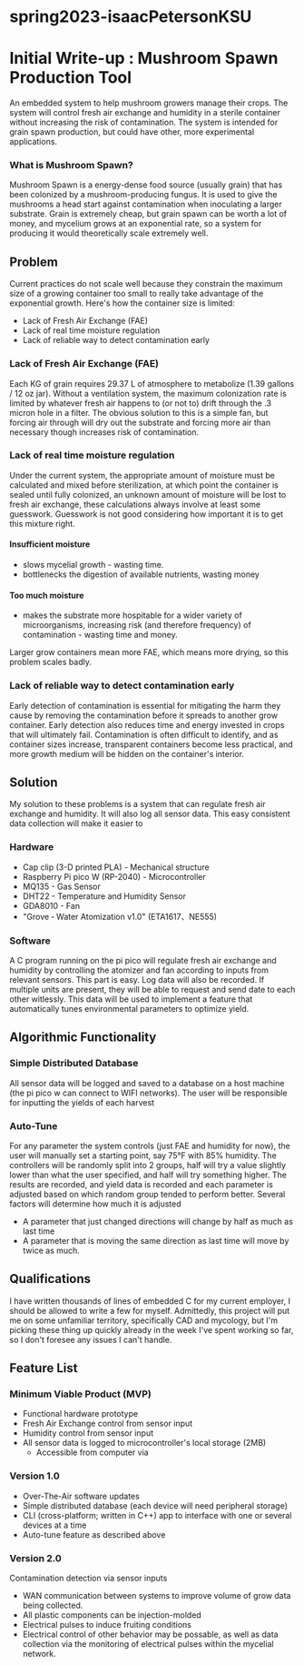 # spring2023-isaacPetersonKSU 


 
 
# Initial Write-up :  Mushroom Spawn Production Tool 
An embedded system to help mushroom growers manage their crops. The system will control fresh air exchange and humidity in a sterile  container without increasing the risk of contamination. The system is intended for grain spawn production, but could have other, more experimental applications.

###  What is Mushroom Spawn?
Mushroom Spawn is a energy-dense food source (usually grain) that has been colonized by a mushroom-producing fungus. It is used to give the mushrooms a head start against contamination when inoculating a larger substrate. Grain is extremely cheap, but grain spawn can be worth a lot of money, and mycelium grows at an exponential rate, so a system for producing it would theoretically scale extremely well. 

## Problem
Current practices do not scale well because they constrain the maximum size of a growing container too small to really take advantage of the exponential growth. Here's how the container size is limited:

* Lack of Fresh Air Exchange (FAE)
* Lack of real time moisture regulation
* Lack of reliable way to detect contamination early

### Lack of Fresh Air Exchange (FAE)
Each KG of grain requires 29.37 L of atmosphere to metabolize (1.39 gallons / 12 oz jar). Without a ventilation system, the maximum colonization rate is limited by whatever fresh air happens to (or not to) drift through the .3 micron hole in a filter. The obvious solution to this is a simple fan, but forcing air through will dry out the substrate and forcing more air than necessary though increases risk of contamination. 

### Lack of real time moisture regulation
Under the current system, the appropriate amount of moisture must be calculated and mixed before sterilization, at which point the container is sealed until fully colonized, an unknown amount of moisture will be lost to fresh air exchange, these calculations always involve at least some guesswork. Guesswork is not good considering how important it is to get this mixture right. 
#### **Insufficient moisture** 
* slows mycelial growth - wasting time.
* bottlenecks the digestion of available nutrients, wasting money 
#### **Too much moisture**
* makes the substrate more hospitable for a wider variety of microorganisms, increasing risk (and therefore frequency) of contamination - wasting time and money.

Larger grow containers mean more FAE, which means more drying, so this problem scales badly. 


### Lack of reliable way to detect contamination early
Early detection of contamination is essential for mitigating the harm they cause by removing the contamination before it spreads to another grow container. Early detection also reduces time and energy invested in crops that will ultimately fail. Contamination is often difficult to identify, and as container sizes increase, transparent containers become less practical, and more growth medium will be hidden on the container's interior. 

## Solution
My solution to these problems is a system that can regulate fresh air exchange and humidity. It will also log all sensor data. This easy consistent data collection will make it easier to 

### Hardware
* Cap clip (3-D printed PLA) - Mechanical structure
* Raspberry Pi pico W (RP-2040) - Microcontroller
* MQ135 - Gas Sensor
* DHT22 - Temperature and Humidity Sensor
* GDA8010 - Fan
* "Grove  ‐  Water  Atomization  v1.0" (ETA1617、NE555)

### Software
A C program running on the pi pico will regulate fresh air exchange and humidity by controlling the atomizer and fan according to inputs from relevant sensors. This part is easy. Log data will also be recorded. If multiple units are present, they will be able to request and send date to each other witlessly. This data will be used to implement a feature that automatically tunes environmental parameters to optimize yield. 

## Algorithmic Functionality 
### Simple Distributed Database 
All sensor data will be logged and saved to a database on a host machine (the pi pico w can connect to WIFI networks). The user will be responsible for inputting the yields of each harvest

### Auto-Tune 
For any parameter the system controls (just FAE and humidity for now), the user will manually set a starting point, say 75°F with 85% humidity. The controllers will be randomly split into 2 groups, half will try a value slightly lower than what the user specified, and half will try something higher. The results are recorded, and yield data is recorded and each parameter is adjusted based on which random group tended to perform better. Several factors will determine how much it is adjusted
* A parameter that just changed directions will change by half as much as last time
* A parameter that is moving the same direction as last time will move by twice as much. 

## Qualifications 
I have written thousands of lines of embedded C for my current employer, I should be allowed to write a few for myself. Admittedly, this project will put me on some unfamiliar territory, specifically CAD and mycology, but I'm picking these thing up quickly already in the week I've spent working so far, so I don't foresee any issues I can't handle. 


## Feature List

### Minimum Viable Product (MVP)
* Functional hardware prototype
* Fresh Air Exchange control from sensor input
* Humidity control from sensor input
* All sensor data is logged to microcontroller's local storage (2MB)
	* Accessible from computer via 

### Version 1.0
* Over-The-Air software updates 
* Simple distributed database (each device will need peripheral storage)
* CLI (cross-platform; written in C++) app to interface with one or several devices at a time
* Auto-tune feature as described above 

### Version 2.0
Contamination detection via sensor inputs
* WAN communication between systems to improve volume of grow data being collected.
* All plastic components can be injection-molded
* Electrical pulses to induce fruiting conditions
* Electrical control of other behavior may be possable, as well as data collection via the monitoring of electrical pulses within the mycelial network.

